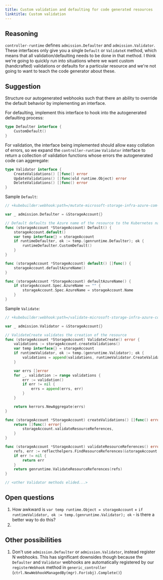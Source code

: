 ```yaml
---
title: Custom validation and defaulting for code generated resources
linktitle: Custom validation
---
```

## Reasoning
`controller-runtime` defines `admission.Defaulter` and `admission.Validator`. These interfaces only give you a single `Default` or `ValidateX` method, which means that all validation/defaulting needs to be done in that method. I think we're going to quickly run into situations where we want custom (handcrafted) validations or defaults for a particular resource and we're not going to want to teach the code generator about these.

## Suggestion
Structure our autogenerated webhooks such that there an ability to override the default behavior by implementing an interface.

For defaulting, implement this interface to hook into the autogenerated defaulting process:

```go
type Defaulter interface {
	CustomDefault()
}
```

For validation, the interface being implemented should allow easy collation of errors, so we expand the `controller-runtime` `Validator` interface to return a collection of validation functions whose errors the autogenerated code can aggeregate:

```go
type Validator interface {
	CreateValidations() []func() error
	UpdateValidations() []func(old runtime.Object) error
	DeleteValidations() []func() error
}
```

Sample `Default`:

```go
// +kubebuilder:webhook:path=/mutate-microsoft-storage-infra-azure-com-v1alpha1api20190401-storageaccount,mutating=true,sideEffects=None,matchPolicy=Exact,failurePolicy=fail,groups=microsoft.storage.infra.azure.com,resources=storageaccounts,verbs=create;update,versions=v1alpha1api20190401,name=default.v1alpha1api20190401.storageaccounts.microsoft.storage.infra.azure.com,admissionReviewVersions=v1beta1

var _ admission.Defaulter = &StorageAccount{}

// Default defaults the Azure name of the resource to the Kubernetes name
func (storageAccount *StorageAccount) Default() {
	storageAccount.default()
	var temp interface{} = storageAccount
	if runtimeDefaulter, ok := temp.(genruntime.Defaulter); ok {
		runtimeDefaulter.CustomDefault()
	}
}

func (storageAccount *StorageAccount) default() []func() {
	storageAccount.defaultAzureName()
}

func (storageAccount *StorageAccount) defaultAzureName() {
	if storageAccount.Spec.AzureName == "" {
		storageAccount.Spec.AzureName = storageAccount.Name
	}
}
```

Sample `Validate`: 

```go
// +kubebuilder:webhook:path=/validate-microsoft-storage-infra-azure-com-v1alpha1api20190401-storageaccount,mutating=false,sideEffects=None,matchPolicy=Exact,failurePolicy=fail,groups=microsoft.storage.infra.azure.com,resources=storageaccounts,verbs=create;update,versions=v1alpha1api20190401,name=validate.v1alpha1api20190401.storageaccounts.microsoft.storage.infra.azure.com,admissionReviewVersions=v1beta1

var _ admission.Validator = &StorageAccount{}

// ValidateCreate validates the creation of the resource
func (storageAccount *StorageAccount) ValidateCreate() error {
	validations := storageAccount.createValidations()
	var temp interface{} = storageAccount
	if runtimeValidator, ok := temp.(genruntime.Validator); ok {
		validations = append(validations, runtimeValidator.CreateValidations()...)
	}

	var errs []error
	for _, validation := range validations {
		err := validation()
		if err != nil {
			errs = append(errs, err)
		}
	}

	return kerrors.NewAggregate(errs)
}

func (storageAccount *StorageAccount) createValidations() []func() error {
	return []func() error{
		storageAccount.validateResourceReferences,
	}
}

func (storageAccount *StorageAccount) validateResourceReferences() error {
	refs, err := reflecthelpers.FindResourceReferences(&storageAccount.Spec)
	if err != nil {
		return err
	}
	return genruntime.ValidateResourceReferences(refs)
}

// <other Validator methods elided...>
```

## Open questions
1. How awkward is `var temp runtime.Object = storageAccount` + `if runtimeValidator, ok := temp.(genruntime.Validator); ok` - is there a better way to do this?
2. 

## Other possibilities
1. Don't use `admission.Defaulter` or `admission.Validator`, instead register N webhooks. This has significant downsides though because the `Defaulter` and `Validator` webhooks are automatically registered by our `registerWebhook` method in `generic_controller` (`ctrl.NewWebhookManagedBy(mgr).For(obj).Complete()`)

